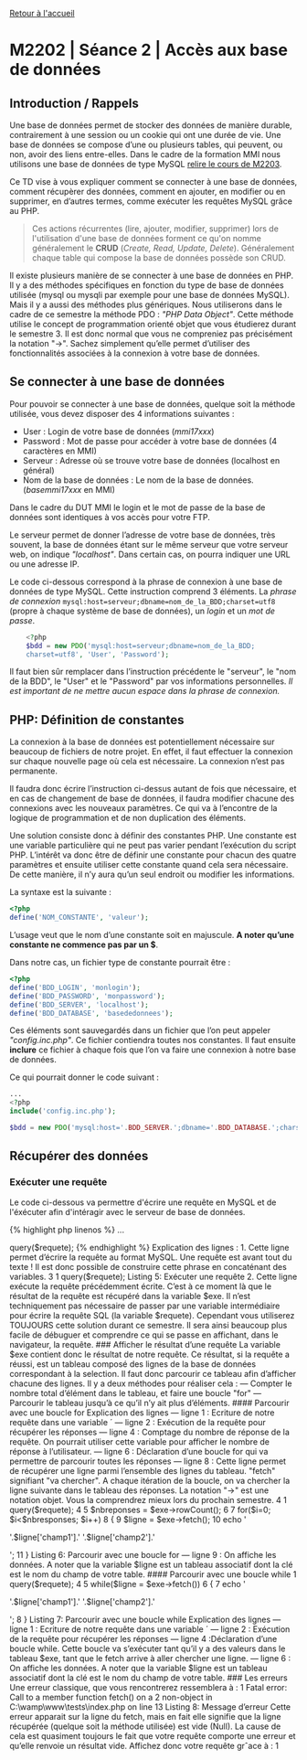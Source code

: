 [Retour à l'accueil](README.md)

# M2202 | Séance 2 | Accès aux base de données

## Introduction / Rappels

Une base de données permet de stocker des données de manière durable, contrairement à une session ou un cookie qui ont une durée de vie. Une base de données se compose d’une ou plusieurs tables, qui peuvent, ou non, avoir des liens entre-elles. Dans le cadre de la formation MMI nous utilisons une base de données de type MySQL [relire le cours de M2203](M2203-seance-1.md).

Ce TD vise à vous expliquer comment se connecter à une base de données, comment récupèrer des données, comment en  ajouter, en modifier ou en supprimer, en d’autres termes, comme exécuter les requêtes MySQL grâce au PHP.

> Ces actions récurrentes (lire, ajouter, modifier, supprimer) lors de l'utilisation d'une base de données forment ce qu'on nomme généralement le **CRUD** (*Create, Read, Update, Delete*). Généralement chaque table qui compose la base de données possède son CRUD.

Il existe plusieurs manière de se connecter à une base de données en PHP. Il y a des méthodes spécifiques en fonction du type de base de données utilisée (mysql ou mysqli par exemple pour une base de données MySQL). Mais il y a aussi des méthodes plus génériques. Nous utiliserons dans le cadre de ce semestre la méthode PDO : *"PHP Data Object"*. Cette méthode utilise le concept de programmation orienté objet que vous étudierez durant le semestre 3. Il est donc normal que vous ne compreniez pas précisément la notation "->". Sachez simplement qu’elle permet d’utiliser des fonctionnalités associées à la connexion à votre base de données.

## Se connecter à une base de données
Pour pouvoir se connecter à une base de données, quelque soit la méthode utilisée, vous devez disposer des 4 informations suivantes :
* User : Login de votre base de données (*mmi17xxx*)
* Password : Mot de passe pour accéder à votre base de données (4 caractères en MMI)
* Serveur : Adresse où se trouve votre base de données (localhost en général)
* Nom de la base de données : Le nom de la base de données. (*basemmi17xxx* en MMI)

Dans le cadre du DUT MMI le login et le mot de passe de la base de données sont identiques à vos accès pour votre FTP. 

Le serveur permet de donner l’adresse de votre base de données, très souvent, la base de données étant sur le même serveur que votre serveur web, on indique *"localhost"*. Dans
certain cas, on pourra indiquer une URL ou une adresse IP.

Le code ci-dessous correspond à la phrase de connexion à une base de données de type MySQL. Cette instruction comprend 3 éléments. La *phrase de connexion* `mysql:host=serveur;dbname=nom_de_la_BDD;charset=utf8` (propre à chaque système de base de données), un *login* et un *mot de passe*.

```php
    <?php
    $bdd = new PDO('mysql:host=serveur;dbname=nom_de_la_BDD;
    charset=utf8', 'User', 'Password');
```

Il faut bien sûr remplacer dans l’instruction précédente le "serveur", le "nom de la BDD", le "User" et le "Password" par vos informations personnelles. *Il est important de ne mettre aucun espace dans la phrase de connexion.*

## PHP: Définition de constantes

La connexion à la base de données est potentiellement nécessaire sur beaucoup de fichiers de notre projet. En effet, il faut effectuer la connexion sur chaque nouvelle page où cela est nécessaire. La connexion n’est pas permanente.

Il faudra donc écrire l’instruction ci-dessus autant de fois que nécessaire, et en cas de changement de base de données, il faudra modifier chacune des connexions avec les nouveaux paramètres. Ce qui va à l’encontre de la logique de programmation et de non duplication des éléments.

Une solution consiste donc à définir des constantes PHP. Une constante est une variable particulière qui ne peut pas varier pendant l’exécution du script PHP. L’intérêt va donc être de définir une constante pour chacun des quatre paramètres et ensuite utiliser cette constante quand cela sera nécessaire. De cette manière, il n’y aura qu’un seul endroit ou modifier les informations. 

La syntaxe est la suivante :
```php
<?php
define('NOM_CONSTANTE', 'valeur');
```

L’usage veut que le nom d’une constante soit en majuscule. **A noter qu’une constante ne commence pas par un $**. 

Dans notre cas, un fichier type de constante pourrait être :

```php
<?php
define('BDD_LOGIN', 'monlogin');
define('BDD_PASSWORD', 'monpassword');
define('BDD_SERVER', 'localhost');
define('BDD_DATABASE', 'basededonnees');
```
Ces éléments sont sauvegardés dans un fichier que l’on peut appeler *"config.inc.php"*. Ce fichier contiendra toutes nos constantes. Il faut ensuite **inclure** ce fichier à chaque fois que l’on va faire une connexion à notre base de données. 

Ce qui pourrait donner le code suivant :
```php
...
<?php
include('config.inc.php');

$bdd = new PDO('mysql:host='.BDD_SERVER.';dbname='.BDD_DATABASE.';charset=utf8', BDD_LOGIN, BDD_PASSWORD);
```

## Récupérer des données

### Exécuter une requête

Le code ci-dessous va permettre d'écrire une requête en MySQL et de l'éxécuter afin d'intéragir avec le serveur de base de données.

{% highlight php linenos %}
...
<?php
include('config.inc.php');

$bdd = new PDO('mysql:host='.BDD_SERVER.';dbname='.BDD_DATABASE.';charset=utf8', BDD_LOGIN, BDD_PASSWORD);

$requete = 'SELECT * FROM table';
$exe = $bdd->query($requete);
{% endhighlight %}

Explication des lignes :
1. Cette ligne permet d’écrire la requête au format MySQL. Une requête
est avant tout du texte ! Il est donc possible de construire cette phrase
en concaténant des variables.
3
1 <?php
2 $requete = 'SELECT * FROM table';
3 $exe = $bdd->query($requete);
Listing 5: Exécuter une requête
2. Cette ligne exécute la requête précédemment écrite. C’est à ce moment
là que le résultat de la requête est récupéré dans la variable $exe.
Il n’est techniquement pas nécessaire de passer par une variable intermédiaire
pour écrire la requête SQL (la variable $requete). Cependant vous
utiliserez TOUJOURS cette solution durant ce semestre. Il sera ainsi
beaucoup plus facile de débuguer et comprendre ce qui se passe en affichant,
dans le navigateur, la requête.

### Afficher le résultat d’une requête

La variable $exe contient donc le résultat de notre requête. Ce résultat, si
la requête a réussi, est un tableau composé des lignes de la base de données
correspondant à la selection. Il faut donc parcourir ce tableau afin d’afficher
chacune des lignes.
Il y a deux méthodes pour réaliser cela :
— Compter le nombre total d’élément dans le tableau, et faire une boucle
"for"
— Parcourir le tableau jusqu’à ce qu’il n’y ait plus d’éléments.

#### Parcourir avec une boucle for

Explication des lignes
— ligne 1 : Ecriture de notre requête dans une variable ´
— ligne 2 : Exécution de la requête pour récupérer les réponses
— ligne 4 : Comptage du nombre de réponse de la requête. On pourrait
utiliser cette variable pour afficher le nombre de réponse à l’utilisateur.
— ligne 6 : Déclaration d’une boucle for qui va permettre de parcourir
toutes les réponses
— ligne 8 : Cette ligne permet de récupérer une ligne parmi l’ensemble
des lignes du tableau. "fetch" signifiant "va chercher". A chaque itération
de la boucle, on va chercher la ligne suivante dans le tableau des
réponses. La notation "->" est une notation objet. Vous la comprendrez
mieux lors du prochain semestre.
4
1 <?php
2 $requete = 'SELECT * FROM table';
3 $exe = $db->query($requete);
4
5 $nbreponses = $exe->rowCount();
6
7 for($i=0; $i<$nbresponses; $i++)
8 {
9 $ligne = $exe->fetch();
10 echo '<p>'.$ligne['champ1'].' '.$ligne['champ2'].'</p>';
11 }
Listing 6: Parcourir avec une boucle for
— ligne 9 : On affiche les données. A noter que la variable $ligne est un
tableau associatif dont la clé est le nom du champ de votre table.

#### Parcourir avec une boucle while

1 <?php
2 $requete = 'SELECT * FROM table';
3 $exe = $db->query($requete);
4
5 while($ligne = $exe->fetch())
6 {
7 echo '<p>'.$ligne['champ1'].' '.$ligne['champ2'].'</p>';
8 }
Listing 7: Parcourir avec une boucle while
Explication des lignes
— ligne 1 : Ecriture de notre requête dans une variable ´
— ligne 2 : Exécution de la requête pour récupérer les réponses
— ligne 4 :Déclaration d’une boucle while. Cette boucle va s’exécuter
tant qu’il y a des valeurs dans le tableau $exe, tant que le fetch arrive
à aller chercher une ligne.
— ligne 6 : On affiche les données. A noter que la variable $ligne est un
tableau associatif dont la clé est le nom du champ de votre table.

### Les erreurs

Une erreur classique, que vous rencontrerez ressemblera à :
1 Fatal error: Call to a member function fetch() on a
2 non-object in C:\wamp\www\tests\index.php on line 13
Listing 8: Message d’erreur
Cette erreur apparait sur la ligne du fetch, mais en fait elle signifie que
la ligne récupérée (quelque soit la méthode utilisée) est vide (Null). La cause
de cela est quasiment toujours le fait que votre requête comporte une erreur
et qu’elle renvoie un résultat vide.
Affichez donc votre requête grˆace à :
1 <?php
2 echo $req;
Listing 9: Afficher la requête
Copier/coller la réponse dans phpmyadmin, onglet "SQL" afin de tester
la requête et obtenir un message d’erreur plus précis.

## Exercices